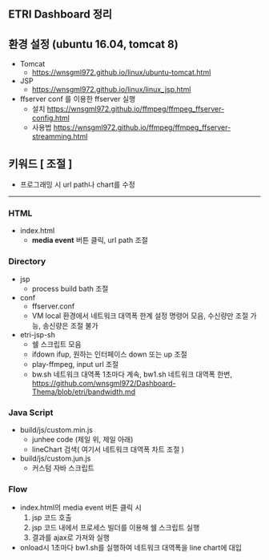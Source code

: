 
## ETRI Dashboard 정리

## 환경 설정 (ubuntu 16.04, tomcat 8)
* Tomcat
  * <https://wnsgml972.github.io/linux/ubuntu-tomcat.html>
* JSP 
  * <https://wnsgml972.github.io/linux/linux_jsp.html>
* ffserver conf 를 이용한 ffserver 실행 
  * 설치 <https://wnsgml972.github.io/ffmpeg/ffmpeg_ffserver-config.html>
  * 사용법 <https://wnsgml972.github.io/ffmpeg/ffmpeg_ffserver-streamming.html>

## 키워드 [ 조절 ]
* 프로그래밍 시 url path나 chart를 수정

<hr/>

### HTML
* index.html  
  * __media event__ 버튼 클릭, url path 조절

### Directory
* jsp 
  * process build bath 조절
* conf 
  * ffserver.conf  
  * VM local 환경에서 네트워크 대역폭 한계 설정 명령어 모음, 수신량만 조절 가능, 송신량은 조절 불가
* etri-jsp-sh 
  * 쉘 스크립트 모음
  * ifdown ifup, 원하는 인터페이스 down 또는 up 조절
  * play-ffmpeg, input url 조절
  * bw.sh 네트워크 대역폭 1초마다 계속,  bw1.sh 네트워크 대역폭 한번, <https://github.com/wnsgml972/Dashboard-Thema/blob/etri/bandwidth.md>

### Java Script
* build/js/custom.min.js 
  * junhee code (제일 위, 제일 아래)
  * lineChart 검색( 여기서 네트워크 대역폭 차트 조절 )
* build/js/custom.jun.js  
  * 커스텀 자바 스크립트

### Flow
* index.html의 media event 버튼 클릭 시 
  1. jsp 코드 호출 
  2. jsp 코드 내에서 프로세스 빌더를 이용해 쉘 스크립트 실행 
  3. 결과를 ajax로 가져와 실행 
* onload시 1초마다 bw1.sh를 실행하여 네트워크 대역폭을 line chart에 대입

